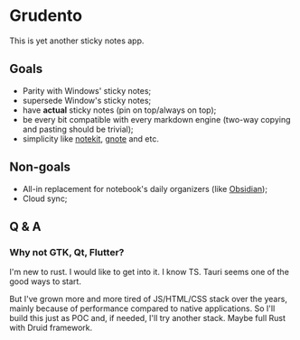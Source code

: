 # Grudento
This is yet another sticky notes app.

## Goals
- Parity with Windows' sticky notes;
- supersede Window's sticky notes;
- have **actual** sticky notes (pin on top/always on top);
- be every bit compatible with every markdown engine (two-way copying and pasting should be trivial);
- simplicity like [notekit](https://github.com/blackhole89/notekit/), [gnote](https://wiki.gnome.org/Apps/Gnote) and etc.

## Non-goals
- All-in replacement for notebook's daily organizers (like [Obsidian](https://obsidian.md/));
- Cloud sync;

## Q & A

### Why not GTK, Qt, Flutter?
I'm new to rust. I would like to get into it. I know TS. Tauri seems one of the good ways to start.

But I've grown more and more tired of JS/HTML/CSS stack over the years, mainly because of performance compared to native applications. So I'll build this just as POC and, if needed, I'll try another stack. Maybe full Rust with Druid framework.